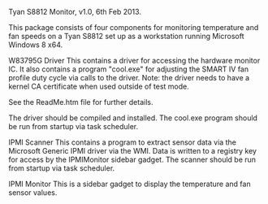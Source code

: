 Tyan S8812 Monitor, v1.0, 6th Feb 2013.

This package consists of four components for monitoring temperature 
and fan speeds on a Tyan S8812 set up as a workstation running
Microsoft Windows 8 x64.

W83795G Driver
This contains a driver for accessing the hardware monitor IC.
It also contains a program "cool.exe" for adjusting the
SMART IV fan profile duty cycle via calls to the driver.
Note: the driver needs to have a kernel CA certificate
when used outside of test mode.

See the ReadMe.htm file for further details.

The driver should be compiled and installed.
The cool.exe program should be run from startup via task scheduler.

IPMI Scanner
This contains a program to extract sensor data via the
Microsoft Generic IPMI driver via the WMI.
Data is written to a registry key for access by the IPMIMonitor sidebar gadget.
The scanner should be run from startup via task scheduler.

IPMI Monitor
This is a sidebar gadget to display the temperature and fan sensor values.

